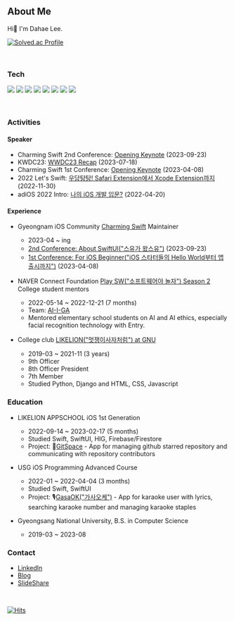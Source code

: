 ## About Me
Hi👋 I'm Dahae Lee.

[![Solved.ac Profile](http://mazassumnida.wtf/api/mini/generate_badge?boj=ss7ssy)](https://solved.ac/ss7ssy)


<br>


### Tech

<img src="https://img.shields.io/badge/HTML-E34F26?style=flat-square&logo=HTML5&logoColor=white"/> <img src="https://img.shields.io/badge/CSS-1572B6?style=flat-square&logo=CSS3&logoColor=white"/> 
<img src="https://img.shields.io/badge/JavaScript-F7DF1E?style=flat-square&logo=JavaScript&logoColor=black"/>
<img src="https://img.shields.io/badge/Django-092E20?style=flat-square&logo=Django&logoColor=white"/> 
<img src="https://img.shields.io/badge/Python-3776AB?style=flat-square&logo=Python&logoColor=white"/> 
<img src="https://img.shields.io/badge/iOS-000000?style=flat-square&logo=Apple&logoColor=white"/> <img src="https://img.shields.io/badge/Swift-F05138?style=flat-square&logo=swift&logoColor=white"/>
<img src="https://img.shields.io/badge/SwiftUI-0D0D0D?style=flat-square&logo=swift&logoColor=blue"/>

<!-- <img src="https://img.shields.io/badge/Xcode-147EFB?style=flat-square&logo=Xcode&logoColor=white"/> -->
<br> 

<!--
### Carrer
* Researcher at Information Science Lab, Department of Computer Science, Gyeongsang National University
  * 2024-03 ~ 2024-06
  * worked on 
-->

### Activities

#### Speaker
* Charming Swift 2nd Conference: [Opening Keynote](https://youtu.be/sJmzj68pWmI?feature=shared) (2023-09-23)
* KWDC23: [WWDC23 Recap](https://youtu.be/g_O9_TWfzQM?feature=shared) (2023-07-18)
* Charming Swift 1st Conference: [Opening Keynote](https://www.youtube.com/watch?v=bVh5J51V_x0) (2023-04-08)
* 2022 Let's Swift: [우당탕탕! Safari Extension에서 Xcode Extension까지](https://www.youtube.com/watch?v=XDaaN9MLPvQ) (2022-11-30)
* adiOS 2022 Intro: [나의 iOS 개발 입문?](https://youtu.be/M678vw6qPrc?t=0s) (2022-04-20)

#### Experience

* Gyeongnam iOS Community [Charming Swift](https://www.instagram.com/charming_swift/?next=%2F) Maintainer
  * 2023-04 ~ ing
  * [2nd Conference: About SwiftUI("스유가 왔스유")](https://leeo75.notion.site/Charming-Swift-2-285708529b014b51b6d334e24b3f0b33?pvs=4) (2023-09-23)
  * [1st Conference: For iOS Beginner("iOS 스타터들의 Hello World부터 앱 출시까지")](https://leeo75.notion.site/Charming-Swift-1-3d67df5dbf3c443396fbecf2517b3308?pvs=4) (2023-04-08)
    
* NAVER Connect Foundation [Play SW("소프트웨어야 놀자") Season 2](https://www.playsw.or.kr/info) College student mentors
  * 2022-05-14 ~ 2022-12-21 (7 months)
  * Team: [AI-I-GA](https://www.instagram.com/ai_i_ga/?utm_source=ig_web_button_share_sheet&igshid=OGQ5ZDc2ODk2ZA==)
  * Mentored elementary school students on AI and AI ethics, especially facial recognition technology with Entry.
    
* College club [LIKELION("멋쟁이사자처럼") at GNU](https://www.instagram.com/likelion_gnu/)
  * 2019-03 ~ 2021-11 (3 years)
  * 9th Officer 
  * 8th Officer President 
  * 7th Member 
  * Studied Python, Django and HTML, CSS, Javascript

### Education
* LIKELION APPSCHOOL iOS 1st Generation
  * 2022-09-14 ~ 2023-02-17 (5 months)
  * Studied Swift, SwiftUI, HIG, Firebase/Firestore
  * Project: 🌌[GitSpace](https://apps.apple.com/kr/app/gitspace/id6446034470) - App for managing github starred repository and communicating with repository contributors
    
* USG iOS Programming Advanced Course
  * 2022-01 ~ 2022-04-04 (3 months)
  * Studied Swift, SwiftUI
  * Project: 🎙️[GasaOK("가사오케")](https://apps.apple.com/kr/app/%EA%B0%80%EC%82%AC%EC%98%A4%EC%BC%80/id1617004032) - App for karaoke user with lyrics, searching karaoke number and managing karaoke staples
    
* Gyeongsang National University, B.S. in Computer Science
  * 2019-03 ~ 2023-08 

 
### Contact
* [LinkedIn](https://www.linkedin.com/in/dahae-lee-256a18218/)
* [Blog](https://dadahae0320.tistory.com/)
* [SlideShare](https://www.slideshare.net/ssuser50a626/presentations)

<br>

[![Hits](https://hits.seeyoufarm.com/api/count/incr/badge.svg?url=https%3A%2F%2Fgithub.com%2Fdahae0320%2Fhit-counter&count_bg=%23F4E06D&title_bg=%23FF7396&icon=github.svg&icon_color=%23FFEDED&title=Views&edge_flat=false)](https://hits.seeyoufarm.com)
